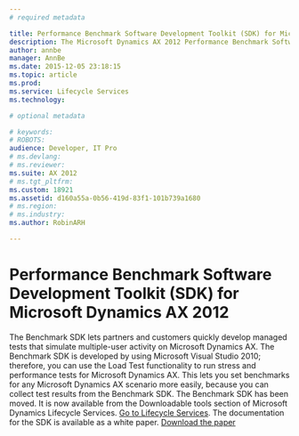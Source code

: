 ```yaml
---
# required metadata

title: Performance Benchmark Software Development Toolkit (SDK) for Microsoft Dynamics AX 2012 | Microsoft Docs
description: The Microsoft Dynamics AX 2012 Performance Benchmark Software Development Toolkit (SDK) provides partners and customers with extensible features to develop benchmarks that closely mimic their custom implementation.
author: annbe
manager: AnnBe
ms.date: 2015-12-05 23:18:15
ms.topic: article
ms.prod: 
ms.service: Lifecycle Services
ms.technology: 

# optional metadata

# keywords: 
# ROBOTS: 
audience: Developer, IT Pro
# ms.devlang: 
# ms.reviewer: 
ms.suite: AX 2012
# ms.tgt_pltfrm: 
ms.custom: 18921
ms.assetid: d160a55a-0b56-419d-83f1-101b739a1680
# ms.region: 
# ms.industry: 
ms.author: RobinARH

---
```


# Performance Benchmark Software Development Toolkit (SDK) for Microsoft Dynamics AX 2012

The Benchmark SDK lets partners and customers quickly develop managed tests that simulate multiple-user activity on Microsoft Dynamics AX. The Benchmark SDK is developed by using Microsoft Visual Studio 2010; therefore, you can use the Load Test functionality to run stress and performance tests for Microsoft Dynamics AX. This lets you set benchmarks for any Microsoft Dynamics AX scenario more easily, because you can collect test results from the Benchmark SDK. The Benchmark SDK has been moved. It is now available from the Downloadable tools section of Microsoft Dynamics Lifecycle Services. [Go to Lifecycle Services](https://lcs.dynamics.com). The documentation for the SDK is available as a white paper. [Download the paper](http://go.microsoft.com/fwlink/?LinkId=306262)

